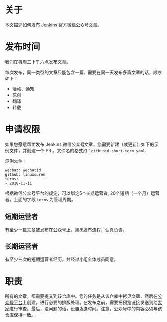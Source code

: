 # 关于

本文描述如何发布 Jenkins 官方微信公众号文章。

# 发布时间

我们在每周三下午六点发布文章。

每次发布，同一类型的文章只能包含一篇。需要在同一天发布多篇文章的话，顺序如下：

* 活动、通知
* 原创
* 翻译
* 转载

# 申请权限

如果您愿意帮忙发布 Jenkins 微信公众号文章，您需要新建（或更新）如下的示例文件，并创建一个 PR 。文件名的格式如：`githubid-short-term.yaml`.

示例文件：
```
wechat: wechatid
github: linuxsuren
terms:
- 2018-11-11
```

根据微信公众号平台的规定，可以绑定5个长期运营者, 20个短期（一个月）运营者。上面的字段 `terms` 为管理周期。

## 短期运营者

有至少一篇文章被发布在公众号上，熟悉发布流程，认真负责。

## 长期运营者

有至少三次的短期运营者经历，并经过小组全体成员同意。

# 职责

所有的文章，都需要提交到该仓库中。您的任务是从该仓库中拷贝文章，然后在[公众号平台](https://mp.weixin.qq.com)上创建，进行必要的排版处理。在发布之前，需要把预览链接发送到给[大家](https://gitter.im/jenkinsci/chinese-localization-sig)进行审查。最后，没问题的话，设置发送时间。注意，公众号中的内容必须与该仓库保持一致。

